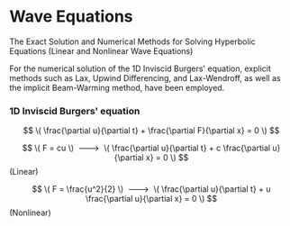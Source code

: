 # Wave Equations
The Exact Solution and Numerical Methods for Solving Hyperbolic Equations (Linear and Nonlinear Wave Equations)

For the numerical solution of the 1D Inviscid Burgers' equation, explicit methods such as Lax, Upwind Differencing, and Lax-Wendroff, as well as the implicit Beam-Warming method, have been employed.

### 1D Inviscid Burgers' equation
$$ \( \frac{\partial u}{\partial t} + \frac{\partial F}{\partial x} = 0 \) $$

$$ \( F = cu \)  --->  \( \frac{\partial u}{\partial t} + c \frac{\partial u}{\partial x} = 0 \) $$   (Linear)

$$ \( F = \frac{u^2}{2} \)  --->  \( \frac{\partial u}{\partial t} + u \frac{\partial u}{\partial x} = 0 \) $$   (Nonlinear)

